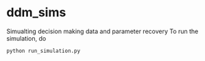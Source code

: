 # ddm_sims
Simualting decision making data and parameter recovery
To run the simulation, do 

```
python run_simulation.py
```

